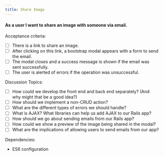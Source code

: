 ```yaml
---
title: Share Image
---
```


#### As a user I want to share an image with someone via email.

Acceptance criteria:
- [ ] There is a link to share an image.
- [ ] After clicking on this link, a bootstrap modal appears with a form to
  send the email.
- [ ] The modal closes and a success message is shown if the email was sent
  successfully.
- [ ] The user is alerted of errors if the operation was unsuccessful.

Discussion Topics:
- [ ] How could we develop the front end and back end separately? (And why
  might that be a good idea?)
- [ ] How should we implement a non-CRUD action?
- [ ] What are the different types of errors we should handle?
- [ ] What is AJAX? What libraries can help us add AJAX to our Rails app?
- [ ] How should we go about sending emails from our Rails app?
- [ ] How could we show a preview of the image being shared in the modal?
- [ ] What are the implications of allowing users to send emails from our app?

Dependencies:
- ES6 configuration

